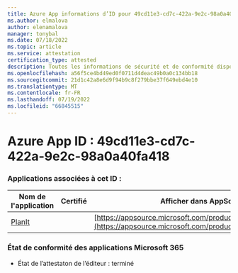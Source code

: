 ```yaml
---
title: Azure App informations d’ID pour 49cd11e3-cd7c-422a-9e2c-98a0a40fa418
ms.author: elmalova
author: elenamalova
manager: tonybal
ms.date: 07/18/2022
ms.topic: article
ms.service: attestation
certification_type: attested
description: Toutes les informations de sécurité et de conformité disponibles pour 49cd11e3-cd7c-422a-9e2c-98a0a40fa418.
ms.openlocfilehash: a56f5ce4bd49ed0f0711d4deac49b0a0c134bb18
ms.sourcegitcommit: 21d1c42a8e6d9f94b9c8f279bbe37f649ebd4e10
ms.translationtype: MT
ms.contentlocale: fr-FR
ms.lasthandoff: 07/19/2022
ms.locfileid: "66845515"
---
```

# <a name="azure-app-id-49cd11e3-cd7c-422a-9e2c-98a0a40fa418"></a>Azure App ID : 49cd11e3-cd7c-422a-9e2c-98a0a40fa418


### <a name="apps-associated-with-this-id"></a>Applications associées à cet ID :
| **Nom de l'application** | **Certifié** | **Afficher dans AppSource** |
|--------------|---------------|-----------------------|
| [PlanIt](../forward/WA200004211.md) |  | [https://appsource.microsoft.com/product/office/WA200004211](https://appsource.microsoft.com/product/office/WA200004211) |

### <a name="microsoft-365-app-compliance-status"></a>État de conformité des applications Microsoft 365
- État de l’attestaton de l’éditeur : terminé
